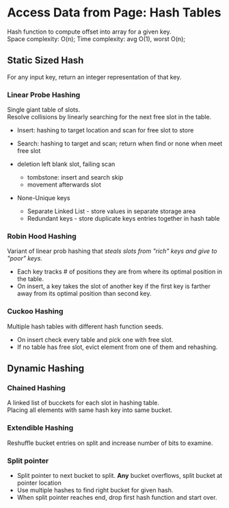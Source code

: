 # Access Data from Page: Hash Tables
Hash function to compute offset into array for a given key.  
Space complexity: O(n); Time complexity: avg O(1), worst O(n);

## Static Sized Hash
For any input key, return an integer representation of that key.

### Linear Probe Hashing
Single giant table of slots.  
Resolve collisions by linearly searching for the next free slot in the table.
- Insert: hashing to target location and scan for free slot to store
- Search: hashing to target and scan; return when find or none when meet free slot
- deletion left blank slot, failing scan
  - tombstone: insert and search skip
  - movement afterwards slot

- None-Unique keys
  - Separate Linked List - store values in separate storage area
  - Redundant keys - store duplicate keys entries together in hash table

### Robin Hood Hashing
Variant of linear prob hashing that *steals slots from "rich" keys and give to "poor" keys*.
- Each key tracks # of positions they are from where its optimal position in the table.
- On insert, a key takes the slot of another key if the first key is farther away from its optimal position than second key.

### Cuckoo Hashing
Multiple hash tables with different hash function seeds.
- On insert check every table and pick one with free slot.
- If no table has free slot, evict element from one of them and rehashing.

## Dynamic Hashing
### Chained Hashing
A linked list of bucckets for each slot in hashing table.  
Placing all elements with same hash key into same bucket.

### Extendible Hashing
Reshuffle bucket entries on split and increase number of bits to examine.

### Split pointer
- Split pointer to next bucket to split. **Any** bucket overflows, split bucket at pointer location
- Use multiple hashes to find right bucket for given hash.
- When split pointer reaches end, drop first hash function and start over.

